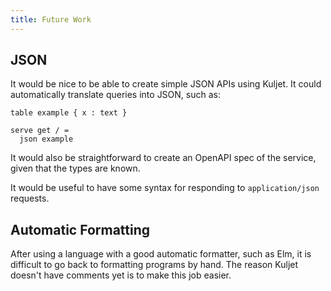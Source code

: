 ```yaml
---
title: Future Work
---
```


## JSON

It would be nice to be able to create simple JSON APIs using Kuljet. It could
automatically translate queries into JSON, such as:

```kuljet
table example { x : text }

serve get / =
  json example
```

It would also be straightforward to create an OpenAPI spec of the service, given
that the types are known.

It would be useful to have some syntax for responding to `application/json`
requests.


## Automatic Formatting

After using a language with a good automatic formatter, such as Elm, it is difficult
to go back to formatting programs by hand. The reason Kuljet doesn't have comments
yet is to make this job easier.

